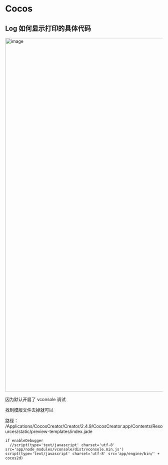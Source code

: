 # Cocos

## Log 如何显示打印的具体代码

<img width="1133" alt="image" src="https://user-images.githubusercontent.com/16253834/203248768-a1a33a89-1c73-4c7b-a0d6-7149958d4ce3.png">

因为默认开启了 vconsole 调试 

找到模版文件去掉就可以

路径：  /Applications/CocosCreator/Creator/2.4.9/CocosCreator.app/Contents/Resources/static/preview-templates/index.jade

```
if enableDebugger
  //script(type='text/javascript' charset='utf-8' src='app/node_modules/vconsole/dist/vconsole.min.js')
script(type='text/javascript' charset='utf-8' src='app/engine/bin/' + cocos2d)
```

